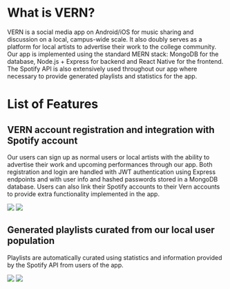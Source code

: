# What is VERN?

VERN is a social media app on Android/iOS for music sharing and discussion on a local, campus-wide scale. It also doubly serves as a platform for local artists to advertise 
their work to the college community. Our app is implemented using the standard MERN stack: MongoDB for the database, Node.js + Express for backend and React Native for the frontend.
The Spotify API is also extensively used throughout our app where necessary to provide generated playlists and statistics for the app.

# List of Features

## VERN account registration and integration with Spotify account
Our users can sign up as normal users or local artists with the ability to advertise their work and upcoming performances through our app.
Both registration and login are handled with JWT authentication using Express endpoints and with user info and hashed passwords stored in a
MongoDB database. Users can also link their Spotify accounts to their Vern accounts to provide extra functionality implemented in the app.

![](screenshots/login.png)
![](screenshots/register.png)

## Generated playlists curated from our local user population
Playlists are automatically curated using statistics and information provided by the Spotify API from users of the app.

![](screenshots/home.png)
![](screenshots/playlist.png)